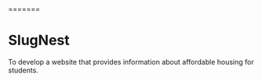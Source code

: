 =======
# SlugNest
To develop a website that provides information about affordable housing for students.

